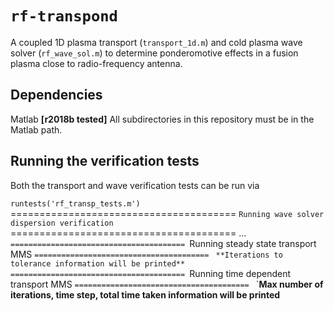 # `rf-transpond` # 

A coupled 1D plasma transport (`transport_1d.m`) and cold plasma wave solver (`rf_wave_sol.m`) to determine ponderomotive effects in a fusion plasma close to radio-frequency antenna. 

## Dependencies ##

Matlab **[r2018b tested]**
All subdirectories in this repository must be in the Matlab path.

## Running the verification tests ##

Both the transport and wave verification tests can be run via 

`runtests('rf_transp_tests.m')
`=======================================
`Running wave solver dispersion verification
`======================================= 
...
`=======================================
`Running steady state transport MMS
`=======================================
`
`**Iterations to tolerance information will be printed**
`
`=======================================
`Running time dependent transport MMS
`=======================================
`
`**Max number of iterations, time step, total time taken information will be printed**

